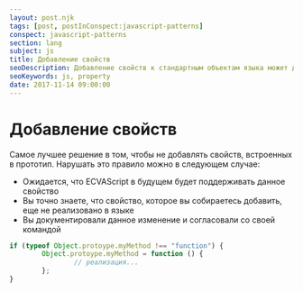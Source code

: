 ```yaml
---
layout: post.njk
tags: [post, postInConspect:javascript-patterns]
conspect: javascript-patterns
section: lang
subject: js
title: Добавление свойств
seoDescription: Добавление свойств к стандартным объектам языка может добавить проблем в ваш код. Следуйте общепринятой практике, если возникла такая необходимость.
seoKeywords: js, property
date: 2017-11-14 09:00:00
---
```

# Добавление свойств

Самое лучшее решение в том, чтобы не добавлять свойств, встроенных в прототип. Нарушать это правило можно в следующем случае:

+ Ожидается, что ECVAScript в будущем будет поддерживать данное свойство
+ Вы точно знаете, что свойство, которое вы собираетесь добавить, еще не реализовано в языке
+ Вы документировали данное изменение и согласовали со своей командой

```js
if (typeof Object.protoype.myMethod !== "function") {
        Object.protoype.myMethod = function () {
                // реализация...
        };
}
```